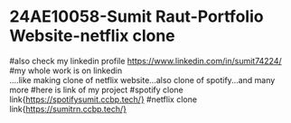 # 24AE10058-Sumit Raut-Portfolio Website-netflix clone
#also check my linkedin profile https://www.linkedin.com/in/sumit74224/ <br>
#my whole work is on linkedin <br>....like making clone of netflix website...also clone of spotify...and many more
#here is link of my project
#spotify clone link{https://spotifysumit.ccbp.tech/}
#netflix clone link{https://sumitrn.ccbp.tech/}
